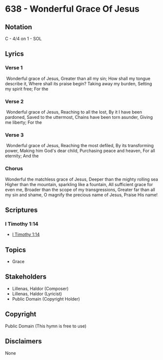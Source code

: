 # 638 - Wonderful Grace Of Jesus

## Notation

C - 4/4 on 1 - SOL

## Lyrics

### Verse 1

 Wonderful grace of Jesus, Greater than all my sin; How shall my tongue describe it, Where shall its praise begin? Taking away my burden, Setting my spirit free; For the 

### Verse 2

 Wonderful grace of Jesus, Reaching to all the lost, By it I have been pardoned, Saved to the uttermost, Chains have been torn asunder, Giving me liberty; For the

### Verse 3

 Wonderful grace of Jesus, Reaching the most defiled, By its transforming power, Making him God's dear child, Purchasing peace and heaven, For all eternity; And the

### Chorus

Wonderful the matchless grace of Jesus, Deeper than the mighty rolling sea Higher than the mountain, sparkling like a fountain, All sufficient grace for even me, Broader than the scope of my transgressions, Greater far than all my sin and shame, O magnify the precious name of Jesus, Praise His name!


## Scriptures

### I Timothy 1:14

- [I Timothy 1:14](https://www.biblegateway.com/passage/?search=I%20Timothy%201%3A14)


## Topics

- Grace

## Stakeholders

- Lillenas, Haldor (Composer)
- Lillenas, Haldor (Lyricist)
- Public Domain (Copyright Holder)

## Copyright

Public Domain
(This hymn is free to use)

## Disclaimers

None

